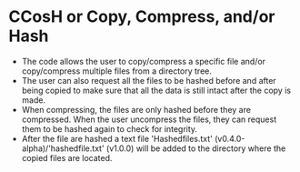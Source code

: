 # CCosH or Copy, Compress, and/or Hash
- The code allows the user to copy/compress a specific file and/or copy/compress multiple files from a directory tree.                       
- The user can also request all the files to be hashed before and after being copied to make sure that all the data is still intact after the copy is made.                 
- When compressing, the files are only hashed before they are compressed. When the user uncompress the files, they can request them to be 
hashed again to check for integrity.                                              
- After the file are hashed a text file 'Hashedfiles.txt' (v0.4.0-alpha)/'hashedfile.txt' (v1.0.0) will be added to the directory where the copied files are located.
